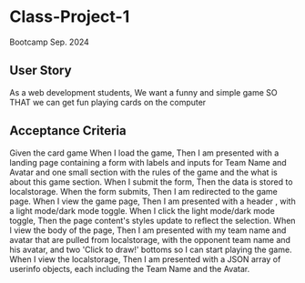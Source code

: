 # Class-Project-1
Bootcamp Sep. 2024

## User Story

As a web development students,
We want a funny and simple game
SO THAT we can get fun playing cards on the computer
 
## Acceptance Criteria 

Given the card game
When I load the game,
Then I am presented with a landing page containing a form with labels and inputs for Team Name and Avatar and one small section with the rules of the game and the what is about this game section.
When I submit the form,
Then the data is stored to localstorage.
When the form submits,
Then I am redirected to the game page.
When I view the game page,
Then I am presented with a header , with a light mode/dark mode toggle.
When I click the light mode/dark mode toggle,
Then the page content's styles update to reflect the selection.
When I view the body of the page,
Then I am presented with my team name and avatar that are pulled from localstorage, with the opponent team name and his avatar, and two 'Click to draw!' bottoms so I can start playing the game.
When I view the localstorage,
Then I am presented with a JSON array of userinfo objects, each including the Team Name and the Avatar.

